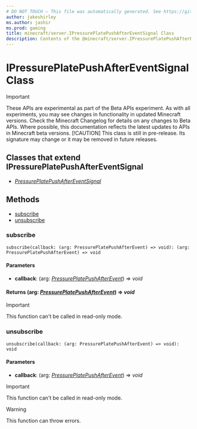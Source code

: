 ```yaml
---
# DO NOT TOUCH — This file was automatically generated. See https://github.com/mojang/minecraftapidocsgenerator to modify descriptions, examples, etc.
author: jakeshirley
ms.author: jashir
ms.prod: gaming
title: minecraft/server.IPressurePlatePushAfterEventSignal Class
description: Contents of the @minecraft/server.IPressurePlatePushAfterEventSignal class.
---
```

# IPressurePlatePushAfterEventSignal Class
>[!IMPORTANT]
>These APIs are experimental as part of the Beta APIs experiment. As with all experiments, you may see changes in functionality in updated Minecraft versions. Check the Minecraft Changelog for details on any changes to Beta APIs. Where possible, this documentation reflects the latest updates to APIs in Minecraft beta versions.
> [!CAUTION]
> This class is still in pre-release.  Its signature may change or it may be removed in future releases.

## Classes that extend IPressurePlatePushAfterEventSignal
- [*PressurePlatePushAfterEventSignal*](PressurePlatePushAfterEventSignal.md)

## Methods
- [subscribe](#subscribe)
- [unsubscribe](#unsubscribe)

### **subscribe**
`
subscribe(callback: (arg: PressurePlatePushAfterEvent) => void): (arg: PressurePlatePushAfterEvent) => void
`

#### **Parameters**
- **callback**: (arg: [*PressurePlatePushAfterEvent*](PressurePlatePushAfterEvent.md)) => *void*

#### **Returns** (arg: [*PressurePlatePushAfterEvent*](PressurePlatePushAfterEvent.md)) => *void*

> [!IMPORTANT]
> This function can't be called in read-only mode.

### **unsubscribe**
`
unsubscribe(callback: (arg: PressurePlatePushAfterEvent) => void): void
`

#### **Parameters**
- **callback**: (arg: [*PressurePlatePushAfterEvent*](PressurePlatePushAfterEvent.md)) => *void*

> [!IMPORTANT]
> This function can't be called in read-only mode.

> [!WARNING]
> This function can throw errors.
